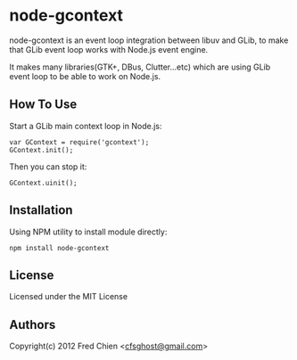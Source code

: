 node-gcontext
=============

node-gcontext is an event loop integration between libuv and GLib, to make that GLib event loop works with Node.js event engine.

It makes many libraries(GTK+, DBus, Clutter...etc) which are using GLib event loop to be able to work on Node.js.

How To Use
-
Start a GLib main context loop in Node.js:

    var GContext = require('gcontext');
    GContext.init();

Then you can stop it:

    GContext.uinit();

Installation
-
Using NPM utility to install module directly:

    npm install node-gcontext

License
-
Licensed under the MIT License

Authors
-
Copyright(c) 2012 Fred Chien <<cfsghost@gmail.com>>
